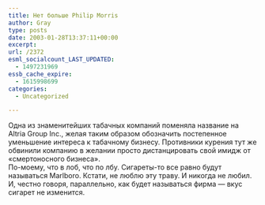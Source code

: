 ```yaml
---
title: Нет больше Philip Morris
author: Gray
type: posts
date: 2003-01-28T13:37:11+00:00
excerpt:
url: /2372
esml_socialcount_LAST_UPDATED:
  - 1497231969
essb_cache_expire:
  - 1615998699
categories:
  - Uncategorized

---
```








Одна из знаменитейших табачных компаний поменяла название на Altria Group Inc., желая таким образом обозначить постепенное уменьшение интереса к табачному бизнесу. Противники курения тут же обвинили компанию в желании просто дистанцировать свой имидж от &#171;смертоносного бизнеса&#187;.  
По-моему, что в лоб, что по лбу. Сигареты-то все равно будут называться Marlboro. Кстати, не люблю эту траву. И никогда не любил. И, честно говоря, параллельно, как будет называться фирма &#8212; вкус сигарет не изменится.